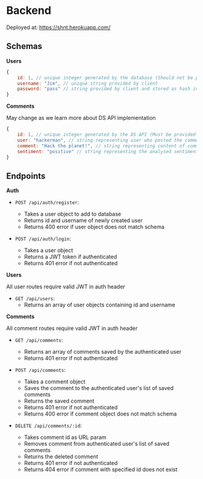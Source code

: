 # Backend

Deployed at: https://shnt.herokuapp.com/

## Schemas

**Users**

```js
{
    id: 1, // unique integer generated by the database (Should not be provided by frontend)
    username: "Jim", // unique string provided by client
    password: "pass" // string provided by client and stored as hash in db
}
```

**Comments**

May change as we learn more about DS API implementation

```js
{
    id: 1, // unique integer generated by the DS API (Must be provided by frontend to web API on POST)
    user: "hackerman", // string representing user who posted the comment
    comment: "Hack the planet!", // string representing content of comment
    sentiment: "positive" // string representing the analysed sentiment of the comment
}
```

## Endpoints

**Auth**

- `POST /api/auth/register`:

  - Takes a user object to add to database
  - Returns id and username of newly created user
  - Returns 400 error if user object does not match schema

- `POST /api/auth/login`:
  - Takes a user object
  - Returns a JWT token if authenticated
  - Returns 401 error if not authenticated

**Users**

All user routes require valid JWT in auth header

- `GET /api/users`:
  - Returns an array of user objects containing id and username

**Comments**

All comment routes require valid JWT in auth header

- `GET /api/comments`:

  - Returns an array of comments saved by the authenticated user
  - Returns 401 error if not authenticated

- `POST /api/comments`:

  - Takes a comment object
  - Saves the comment to the authenticated user's list of saved comments
  - Returns the saved comment
  - Returns 401 error if not authenticated
  - Returns 400 error if comment object does not match schema

- `DELETE /api/comments/:id`:
  - Takes comment id as URL param
  - Removes comment from authenticated user's list of saved comments
  - Returns the deleted comment
  - Returns 401 error if not authenticated
  - Returns 404 error if comment with specified id does not exist
